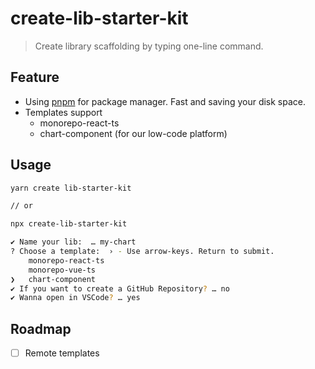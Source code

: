 # create-lib-starter-kit

> Create library scaffolding by typing one-line command.


## Feature

- Using [pnpm](https://pnpm.io/) for package manager. Fast and saving your disk space.
- Templates support
  - monorepo-react-ts
  - chart-component (for our low-code platform)
## Usage

```bash
yarn create lib-starter-kit

// or

npx create-lib-starter-kit
```

```bash
✔ Name your lib:  … my-chart
? Choose a template:  › - Use arrow-keys. Return to submit.
    monorepo-react-ts
    monorepo-vue-ts
❯   chart-component
✔ If you want to create a GitHub Repository? … no
✔ Wanna open in VSCode? … yes
```

## Roadmap

- [ ] Remote templates

